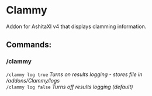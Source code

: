 # Clammy
Addon for AshitaXI v4 that displays clamming information.

## Commands:
### /clammy
 `/clammy log true` *Turns on results logging - stores file in /addons/Clammy/logs*  
 `/clammy log false` *Turns off results logging (default)*  
